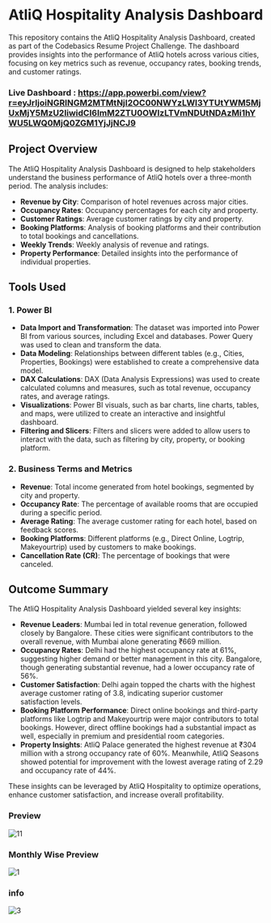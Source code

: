 # AtliQ Hospitality Analysis Dashboard

This repository contains the AtliQ Hospitality Analysis Dashboard, created as part of the Codebasics Resume Project Challenge. The dashboard provides insights into the performance of AtliQ hotels across various cities, focusing on key metrics such as revenue, occupancy rates, booking trends, and customer ratings.


### Live Dashboard : https://app.powerbi.com/view?r=eyJrIjoiNGRlNGM2MTMtNjI2OC00NWYzLWI3YTUtYWM5MjUxMjY5MzU2IiwidCI6ImM2ZTU0OWIzLTVmNDUtNDAzMi1hYWU5LWQ0MjQ0ZGM1YjJjNCJ9

## Project Overview

The AtliQ Hospitality Analysis Dashboard is designed to help stakeholders understand the business performance of AtliQ hotels over a three-month period. The analysis includes:
- **Revenue by City**: Comparison of hotel revenues across major cities.
- **Occupancy Rates**: Occupancy percentages for each city and property.
- **Customer Ratings**: Average customer ratings by city and property.
- **Booking Platforms**: Analysis of booking platforms and their contribution to total bookings and cancellations.
- **Weekly Trends**: Weekly analysis of revenue and ratings.
- **Property Performance**: Detailed insights into the performance of individual properties.

## Tools Used

### 1. **Power BI**
   - **Data Import and Transformation**: The dataset was imported into Power BI from various sources, including Excel and databases. Power Query was used to clean and transform the data.
   - **Data Modeling**: Relationships between different tables (e.g., Cities, Properties, Bookings) were established to create a comprehensive data model.
   - **DAX Calculations**: DAX (Data Analysis Expressions) was used to create calculated columns and measures, such as total revenue, occupancy rates, and average ratings.
   - **Visualizations**: Power BI visuals, such as bar charts, line charts, tables, and maps, were utilized to create an interactive and insightful dashboard.
   - **Filtering and Slicers**: Filters and slicers were added to allow users to interact with the data, such as filtering by city, property, or booking platform.

### 2. **Business Terms and Metrics**
   - **Revenue**: Total income generated from hotel bookings, segmented by city and property.
   - **Occupancy Rate**: The percentage of available rooms that are occupied during a specific period.
   - **Average Rating**: The average customer rating for each hotel, based on feedback scores.
   - **Booking Platforms**: Different platforms (e.g., Direct Online, Logtrip, Makeyourtrip) used by customers to make bookings.
   - **Cancellation Rate (CR)**: The percentage of bookings that were canceled.

## Outcome Summary

The AtliQ Hospitality Analysis Dashboard yielded several key insights:

- **Revenue Leaders**: Mumbai led in total revenue generation, followed closely by Bangalore. These cities were significant contributors to the overall revenue, with Mumbai alone generating ₹669 million.
- **Occupancy Rates**: Delhi had the highest occupancy rate at 61%, suggesting higher demand or better management in this city. Bangalore, though generating substantial revenue, had a lower occupancy rate of 56%.
- **Customer Satisfaction**: Delhi again topped the charts with the highest average customer rating of 3.8, indicating superior customer satisfaction levels.
- **Booking Platform Performance**: Direct online bookings and third-party platforms like Logtrip and Makeyourtrip were major contributors to total bookings. However, direct offline bookings had a substantial impact as well, especially in premium and presidential room categories.
- **Property Insights**: AtliQ Palace generated the highest revenue at ₹304 million with a strong occupancy rate of 60%. Meanwhile, AtliQ Seasons showed potential for improvement with the lowest average rating of 2.29 and occupancy rate of 44%.

These insights can be leveraged by AtliQ Hospitality to optimize operations, enhance customer satisfaction, and increase overall profitability.

###  Preview
![11](https://github.com/user-attachments/assets/0d242c6b-bccb-4a77-b13d-9be4d9092a2e)


###  Monthly Wise Preview 
![1](https://github.com/user-attachments/assets/88d6b950-748d-421c-955b-5aa414a7be90)

###  info 
![3](https://github.com/user-attachments/assets/1e91eef3-c535-4736-a9e7-681b00f1e078)



